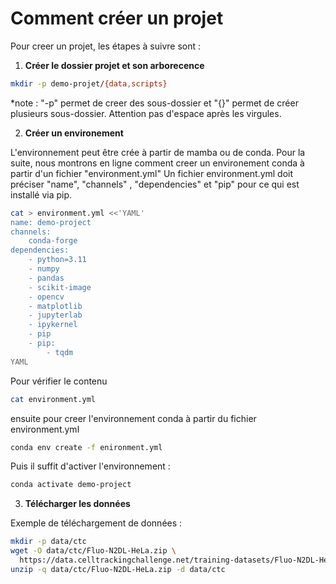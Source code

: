 # Comment créer un projet

Pour creer un projet, les étapes à suivre sont : 

1. **Créer le dossier projet et son arborecence**

```bash
mkdir -p demo-projet/{data,scripts}
```

*note : "-p" permet de creer des sous-dossier et "{}" permet de créer plusieurs sous-dossier. Attention pas d'espace après les virgules. 

2. **Créer un environement**

L'environnement peut être crée à partir de mamba ou de conda. Pour la suite, nous montrons en ligne comment creer un environement conda à partir d'un fichier "environment.yml"
Un fichier environment.yml doit préciser "name", "channels" , "dependencies" et "pip" pour ce qui est installé via pip.

```bash
cat > environment.yml <<'YAML'
name: demo-project
channels:
    conda-forge
dependencies:
    - python=3.11
    - numpy
    - pandas
    - scikit-image
    - opencv
    - matplotlib
    - jupyterlab
    - ipykernel
    - pip
    - pip:
        - tqdm
YAML
```
Pour vérifier le contenu

```bash
cat environment.yml
```

ensuite pour creer l'environnement conda à partir du fichier environment.yml

```bash
conda env create -f enironment.yml
```

Puis il suffit d'activer l'environnement : 

```bash
conda activate demo-project
```

3. **Télécharger les données**

Exemple de téléchargement de données : 

```bash
mkdir -p data/ctc
wget -O data/ctc/Fluo-N2DL-HeLa.zip \
  https://data.celltrackingchallenge.net/training-datasets/Fluo-N2DL-HeLa.zip
unzip -q data/ctc/Fluo-N2DL-HeLa.zip -d data/ctc
```